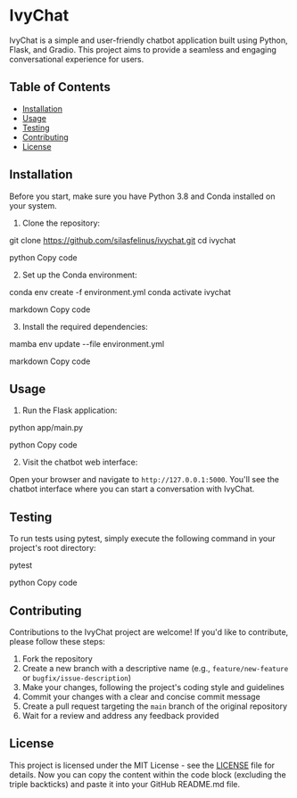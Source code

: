# IvyChat

IvyChat is a simple and user-friendly chatbot application built using Python, Flask, and Gradio. This project aims to provide a seamless and engaging conversational experience for users.

## Table of Contents

- [Installation](#installation)
- [Usage](#usage)
- [Testing](#testing)
- [Contributing](#contributing)
- [License](#license)

## Installation

Before you start, make sure you have Python 3.8 and Conda installed on your system.

1. Clone the repository:

git clone https://github.com/silasfelinus/ivychat.git
cd ivychat

python
Copy code

2. Set up the Conda environment:

conda env create -f environment.yml
conda activate ivychat

markdown
Copy code

3. Install the required dependencies:

mamba env update --file environment.yml

markdown
Copy code

## Usage

1. Run the Flask application:

python app/main.py

python
Copy code

2. Visit the chatbot web interface:

Open your browser and navigate to `http://127.0.0.1:5000`. You'll see the chatbot interface where you can start a conversation with IvyChat.

## Testing

To run tests using pytest, simply execute the following command in your project's root directory:

pytest

python
Copy code

## Contributing

Contributions to the IvyChat project are welcome! If you'd like to contribute, please follow these steps:

1. Fork the repository
2. Create a new branch with a descriptive name (e.g., `feature/new-feature` or `bugfix/issue-description`)
3. Make your changes, following the project's coding style and guidelines
4. Commit your changes with a clear and concise commit message
5. Create a pull request targeting the `main` branch of the original repository
6. Wait for a review and address any feedback provided

## License

This project is licensed under the MIT License - see the [LICENSE](LICENSE) file for details.
Now you can copy the content within the code block (excluding the triple backticks) and paste it into your GitHub README.md file.
